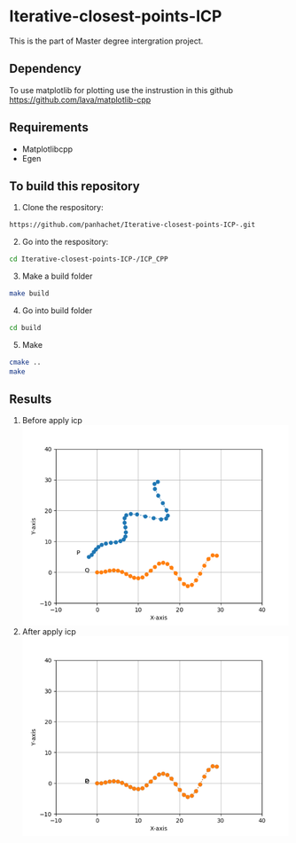 # Iterative-closest-points-ICP

This is the part of Master degree intergration project.

## Dependency
To use matplotlib for plotting use the instrustion in this github https://github.com/lava/matplotlib-cpp

## Requirements
- Matplotlibcpp
- Egen
## To build this repository 
1. Clone the respository:
```bash
https://github.com/panhachet/Iterative-closest-points-ICP-.git
```
2. Go into the respository:
```bash
cd Iterative-closest-points-ICP-/ICP_CPP
```
3. Make a build folder
```bash
make build
```
4. Go into build folder
```bash
cd build 
```
5. Make
```bash
cmake ..
make
```
## Results
1. Before apply icp
   ![Iterative-closest-points-ICP-](Result/before_icp.png)
2. After apply icp
   ![Iterative-closest-points-ICP-](Result/after_icp.png)
